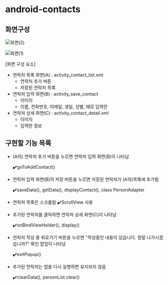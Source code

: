 # android-contacts

## 화면구성

![화면(2)](https://github.com/yb0x00/android-contacts/assets/169421565/2097b2b6-f252-45cc-9e09-c425a33de1ee)

![화면(1)](https://github.com/yb0x00/android-contacts/assets/169421565/8d3fc119-3712-4b21-a967-54de464897c0)


[화면 구성 요소]
- 연락처 목록 화면(A) : activity_contact_list.xml
  - 연락처 추가 버튼
  - 저장된 연락처 목록
- 연락처 입력 화면(B) : activity_save_contact
  - 이미지
  - 이름, 전화번호, 이메일, 생일, 성별, 메모 입력란
- 연락처 상세 화면(C) : activity_contact_detail.xml
  - 이미지
  - 입력한 정보

## 구현할 기능 목록

- (A의) 연락처 추가 버튼을 누르면 연락처 입력 화면(B)이 나타남

    ✔️goToAddContact()

  
- 연락처 입력 화면(B)의 저장 버튼을 누르면 저장된 연락처가 (A의)목록에 추가됨

    ✔️saveData(), getData(), displayContact(), class PersonAdapter

  
- 연락처 목록은 스크롤됨 ✔️ScrollView 사용

  
- 추가된 연락처를 클릭하면 연락처 상세 화면(C)이 나타남

    ✔️onBindViewHolder(), display()


- 연락처 작성 중 뒤로가기 버튼을 누르면 "작성중인 내용이 있습니다. 정말 나가시겠습니까?" 확인 팝업이 나타남

    ✔️exitPopup()

- 추가된 연락처는 앱을 다시 실행하면 유지되지 않음

    ✔️clearData(), personList.clear()
